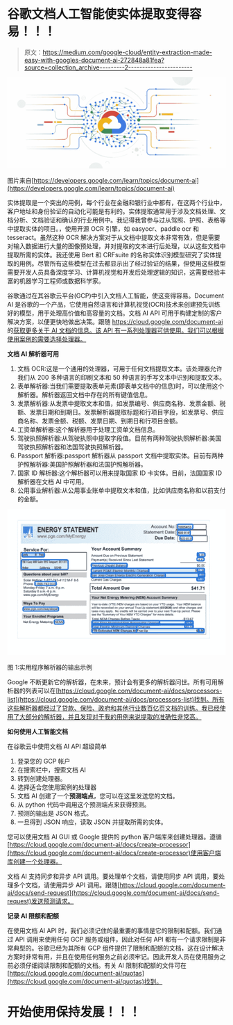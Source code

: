 # 谷歌文档人工智能使实体提取变得容易！！！

> 原文：<https://medium.com/google-cloud/entity-extraction-made-easy-with-googles-document-ai-272848a81fea?source=collection_archive---------2----------------------->

![](img/d98f5093635b9187d91330f778af0394.png)

图片来自[https://developers.google.com/learn/topics/document-ai](https://developers.google.com/learn/topics/document-ai)

实体提取是一个突出的用例，每个行业在金融和银行业中都有，在这两个行业中，客户地址和身份验证的自动化可能是有利的。实体提取通常用于涉及文档处理、文档分析、文档验证和确认的行业用例中。我记得我曾参与过从驾照、护照、表格等中提取实体的项目。，使用开源 OCR 引擎，如 easyocr、paddle ocr 和 tesseract。虽然这种 OCR 解决方案对于从文档中提取文本非常有效，但是需要对输入数据进行大量的图像预处理，并对提取的文本进行后处理，以从这些文档中提取所需的实体。我还使用 Bert 和 CRFsuite 的名称实体识别模型研究了实体提取的用例。尽管所有这些模型在过去都显示出了经过验证的结果，但使用这些模型需要开发人员具备深度学习、计算机视觉和开发后处理逻辑的知识，这需要经验丰富的机器学习工程师或数据科学家。

谷歌通过在其谷歌云平台(GCP)中引入文档人工智能，使这变得容易。Document AI 是谷歌的一个产品，它使用自然语言和计算机视觉(OCR)技术来创建预先训练好的模型，用于处理高价值和高容量的文档。文档 AI API 可用于构建定制的客户解决方案，以便更快地做出决策。跟随 https://cloud.google.com/document-ai 的[获取更多关于 AI 文档的信息。该 API 有一系列处理器可供使用。我们可以根据使用案例的需要选择处理器。](https://cloud.google.com/document-ai)

**文档 AI 解析器可用**

1.  文档 OCR:这是一个通用的处理器，可用于任何文档提取文本。该处理器允许我们从 200 多种语言的印刷文本和 50 种语言的手写文本中识别和提取文本。
2.  表单解析器:当我们需要提取表单元素(即表单文档中的信息)时，可以使用这个解析器。解析器返回文档中存在的所有键值信息。
3.  发票解析器:从发票中提取文本和值，如发票编号、供应商名称、发票金额、税额、发票日期和到期日。发票解析器提取标题和行项目字段，如发票号、供应商名称、发票金额、税额、发票日期、到期日和行项目金额。
4.  工资单解析器:这个解析器用于处理工资单文档信息。
5.  驾驶执照解析器:从驾驶执照中提取字段值。目前有两种驾驶执照解析器:美国驾驶执照解析器和法国驾驶执照解析器。
6.  Passport 解析器:passport 解析器从 passport 文档中提取实体。目前有两种护照解析器:美国护照解析器和法国护照解析器。
7.  国家 ID 解析器:这个解析器可以用来提取国家 ID 卡实体。目前，法国国家 ID 解析器在文档 AI 中可用。
8.  公用事业解析器:从公用事业账单中提取文本和值，比如供应商名称和以前支付的金额。

![](img/a6d55c44a9787374a3c00b05a41134ad.png)

图 1:实用程序解析器的输出示例

Google 不断更新它的解析器，在未来，预计会有更多的解析器问世。所有可用解析器的列表可以在[https://cloud.google.com/document-ai/docs/processors-list](https://cloud.google.com/document-ai/docs/processors-list)找到。所有这些解析器都经过了贷款、保险、政府和其他行业数百亿页文档的训练。我已经使用了大部分的解析器，并且发现对于我的用例来说提取的准确性非常高。

**如何使用人工智能文档**

在谷歌云中使用文档 AI API 超级简单

1.  登录您的 GCP 帐户
2.  在搜索栏中，搜索文档 AI
3.  转到创建处理器。
4.  选择适合您使用案例的处理器
5.  文档 AI 创建了一个**预测端点**，您可以在这里发送您的文档。
6.  从 python 代码中调用这个预测端点来获得预测。
7.  预测的输出是 JSON 格式。
8.  一旦得到 JSON 响应，读取 JSON 并提取所需的实体。

您可以使用文档 AI GUI 或 Google 提供的 python 客户端库来创建处理器。遵循[https://cloud.google.com/document-ai/docs/create-processor](https://cloud.google.com/document-ai/docs/create-processor)使用客户端库创建一个处理器。

文档 AI 支持同步和异步 API 调用。要处理单个文档，请使用同步 API 调用，要处理多个文档，请使用异步 API 调用。跟随[https://cloud.google.com/document-ai/docs/send-request](https://cloud.google.com/document-ai/docs/send-request)发送预测请求。

**记录 AI 限额和配额**

在使用文档 AI API 时，我们必须记住的最重要的事情是它的限制和配额。我们通过 API 调用来使用任何 GCP 服务或组件，因此对任何 API 都有一个请求限制是非常典型的。谷歌已经为其所有 GCP 组件提供了限制和配额的文档，这在设计解决方案时非常有用，并且在使用任何服务之前必须牢记。因此开发人员在使用服务之前必须仔细阅读限制和配额的文档。有关 AI 限制和配额的文件可在[https://cloud.google.com/document-ai/quotas](https://cloud.google.com/document-ai/quotas)找到。

# 开始使用保持发展！！！